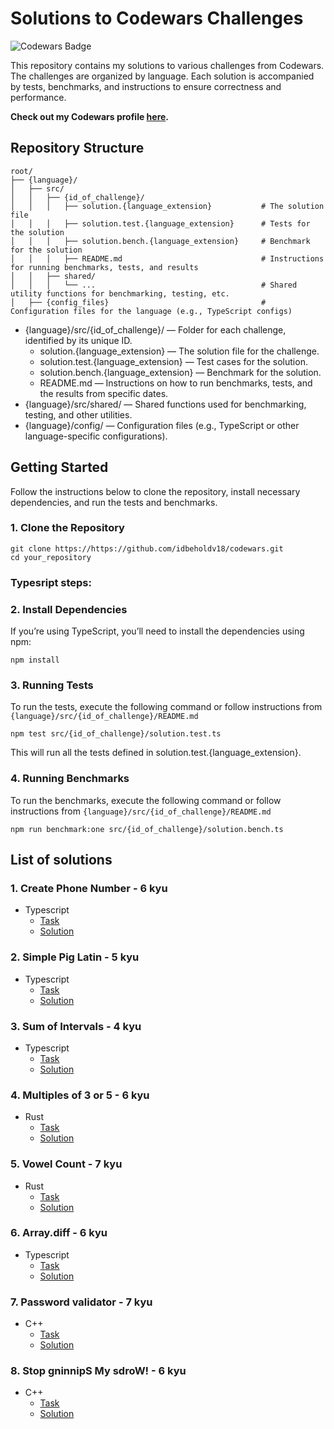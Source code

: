 # Solutions to Codewars Challenges

![Codewars Badge](https://www.codewars.com/users/idbeholdv18/badges/large)

This repository contains my solutions to various challenges from Codewars. The challenges are organized by language.
Each solution is accompanied by tests, benchmarks, and instructions to ensure correctness and performance.

**Check out my Codewars profile [here](https://www.codewars.com/users/idbeholdv18/).**

## Repository Structure

```
root/
├── {language}/
│   ├── src/
│   │   ├── {id_of_challenge}/
│   │   │   ├── solution.{language_extension}           # The solution file
│   │   │   ├── solution.test.{language_extension}      # Tests for the solution
│   │   │   ├── solution.bench.{language_extension}     # Benchmark for the solution
│   │   │   ├── README.md                               # Instructions for running benchmarks, tests, and results
│   │   ├── shared/
│   │   │   └── ...                                     # Shared utility functions for benchmarking, testing, etc.
│   ├── {config_files}                                  # Configuration files for the language (e.g., TypeScript configs)
```

- {language}/src/{id_of_challenge}/ — Folder for each challenge, identified by its unique ID.
  - solution.{language_extension} — The solution file for the challenge.
  - solution.test.{language_extension} — Test cases for the solution.
  - solution.bench.{language_extension} — Benchmark for the solution.
  - README.md — Instructions on how to run benchmarks, tests, and the results from specific dates.
- {language}/src/shared/ — Shared functions used for benchmarking, testing, and other utilities.
- {language}/config/ — Configuration files (e.g., TypeScript or other language-specific configurations).

## Getting Started

Follow the instructions below to clone the repository, install necessary dependencies, and run the tests and benchmarks.

### 1. Clone the Repository

```
git clone https://https://github.com/idbeholdv18/codewars.git
cd your_repository
```

### Typesript steps:

### 2. Install Dependencies

If you’re using TypeScript, you’ll need to install the dependencies using npm:

```
npm install
```

### 3. Running Tests

To run the tests, execute the following command or follow instructions from `{language}/src/{id_of_challenge}/README.md`

```
npm test src/{id_of_challenge}/solution.test.ts
```

This will run all the tests defined in solution.test.{language_extension}.

### 4. Running Benchmarks

To run the benchmarks, execute the following command or follow instructions from
`{language}/src/{id_of_challenge}/README.md`

```
npm run benchmark:one src/{id_of_challenge}/solution.bench.ts
```

## List of solutions

### 1. Create Phone Number - 6 kyu

- Typescript
  - [Task](https://www.codewars.com/kata/525f50e3b73515a6db000b83/train/typescript)
  - [Solution](https://github.com/idbeholdv18/codewars/tree/master/typescript/src/525f50e3b73515a6db000b83)

### 2. Simple Pig Latin - 5 kyu

- Typescript
  - [Task](https://www.codewars.com/kata/520b9d2ad5c005041100000f/train/typescript)
  - [Solution](https://github.com/idbeholdv18/codewars/tree/master/typescript/src/520b9d2ad5c005041100000f)

### 3. Sum of Intervals - 4 kyu

- Typescript
  - [Task](https://www.codewars.com/kata/52b7ed099cdc285c300001cd/train/typescript)
  - [Solution](https://github.com/idbeholdv18/codewars/tree/master/typescript/src/52b7ed099cdc285c300001cd)

### 4. Multiples of 3 or 5 - 6 kyu

- Rust
  - [Task](https://www.codewars.com/kata/514b92a657cdc65150000006/train/rust)
  - [Solution](https://github.com/idbeholdv18/codewars/tree/master/rust/src/tasks/multiples_of_3_or_5.rs)

### 5. Vowel Count - 7 kyu

- Rust
  - [Task](https://www.codewars.com/kata/54ff3102c1bad923760001f3/train/rust)
  - [Solution](https://github.com/idbeholdv18/codewars/tree/master/rust/src/tasks/vowel_count.rs)

### 6. Array.diff - 6 kyu

- Typescript
  - [Task](https://www.codewars.com/kata/523f5d21c841566fde000009/train/rust)
  - [Solution](https://github.com/idbeholdv18/codewars/tree/master/typescript/src/523f5d21c841566fde000009)

### 7. Password validator - 7 kyu

- C++
  - [Task](https://www.codewars.com/kata/56a921fa8c5167d8e7000053/train/cpp)
  - [Solution](https://github.com/idbeholdv18/codewars/tree/master/cpp/src/password_validator/password_validator.cpp)

### 8. Stop gninnipS My sdroW! - 6 kyu

- C++
  - [Task](https://www.codewars.com/kata/5264d2b162488dc400000001/train/cpp)
  - [Solution](https://github.com/idbeholdv18/codewars/tree/master/cpp/src/spin_words/spin_words.cpp)
